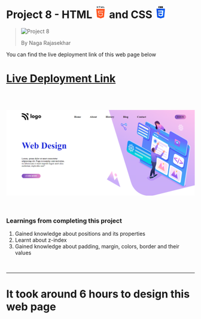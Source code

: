 # Project 8 - HTML ![HTML Logo](./HTML_logo.png) and CSS ![CSS logo](./CSS_logo.png)

> ![Project 8](https://img.shields.io/badge/Project-8-brightgreen)
>
> By Naga Rajasekhar

You can find the live deployment link of this web page below

# [Live Deployment Link](https://landingpageforwebdesign.netlify.app/)

<br/>
<br/>

![Preview](./preview.png)

<br/>

### Learnings from completing this project

1. Gained knowledge about positions and its properties<br/>
2. Learnt about z-index
3. Gained knowledge about padding, margin, colors, border and their values

<br>

<hr>

# It took around 6 hours to design this web page

